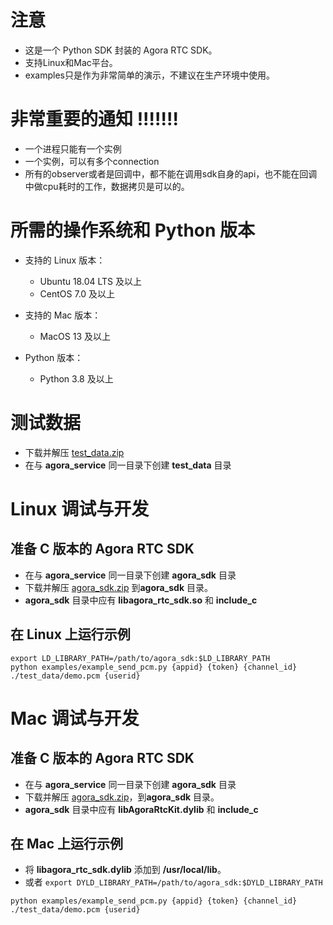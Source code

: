 # 注意
- 这是一个 Python SDK 封装的 Agora RTC SDK。
- 支持Linux和Mac平台。
- examples只是作为非常简单的演示，不建议在生产环境中使用。

# 非常重要的通知 !!!!!!!
- 一个进程只能有一个实例
- 一个实例，可以有多个connection
- 所有的observer或者是回调中，都不能在调用sdk自身的api，也不能在回调中做cpu耗时的工作，数据拷贝是可以的。

# 所需的操作系统和 Python 版本
- 支持的 Linux 版本：
  - Ubuntu 18.04 LTS 及以上
  - CentOS 7.0 及以上
  
- 支持的 Mac 版本：
  - MacOS 13 及以上

- Python 版本：
  - Python 3.8 及以上

# 测试数据
- 下载并解压 [test_data.zip](https://download.agora.io/demo/test/test_data_202409021506.zip)
- 在与 **agora_service** 同一目录下创建 **test_data** 目录

# Linux 调试与开发
## 准备 C 版本的 Agora RTC SDK
- 在与 **agora_service** 同一目录下创建 **agora_sdk** 目录
- 下载并解压 [agora_sdk.zip](https://download.agora.io/sdk/release/agora_rtc_sdk_linux_v4.0.1_202409051524_333459.zip) 到**agora_sdk** 目录。
- **agora_sdk** 目录中应有 **libagora_rtc_sdk.so** 和 **include_c**

## 在 Linux 上运行示例
```
export LD_LIBRARY_PATH=/path/to/agora_sdk:$LD_LIBRARY_PATH
python examples/example_send_pcm.py {appid} {token} {channel_id} ./test_data/demo.pcm {userid}
```


# Mac 调试与开发
## 准备 C 版本的 Agora RTC SDK
- 在与 **agora_service** 同一目录下创建 **agora_sdk** 目录
- 下载并解压 [agora_sdk.zip](https://download.agora.io/sdk/release/agora_rtc_sdk_mac_20240902_320567.zip)，到**agora_sdk** 目录。
- **agora_sdk** 目录中应有 **libAgoraRtcKit.dylib** 和 **include_c**

## 在 Mac 上运行示例
- 将 **libagora_rtc_sdk.dylib** 添加到 **/usr/local/lib**。
- 或者 `export DYLD_LIBRARY_PATH=/path/to/agora_sdk:$DYLD_LIBRARY_PATH`

```
python examples/example_send_pcm.py {appid} {token} {channel_id} ./test_data/demo.pcm {userid}
```

